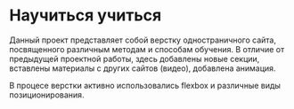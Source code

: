 # Научиться учиться 

Данный проект представляет собой верстку одностраничного сайта, посвященного различным методам и способам обучения. 
В отличие от предыдущей проектной работы, здесь добавлены новые секции, вставлены материалы с других сайтов (видео), добавлена анимация. 

В процесе верстки активно использовались flexbox и различные виды позиционирования. 
